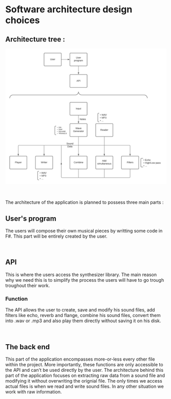 # Software architecture design choices
## Architecture tree :
![tree](./Files/Design.png)

<br>

The architecture of the application is planned to possess three main parts :


### 

## User's program

The users will compose their own musical pieces by writting some code in F#.
This part will be entirely created by the user.

<br>

## API

This is where the users access the synthesizer library.
The main reason why we need this is to simplify the process the users will have to go trough troughout their work.

### Function

The API allows the user to create, save and modify his sound files, add filters like echo, reverb and flange, combine his sound files, convert them into .wav or .mp3 and also play them directly without saving it on his disk.

<br>

## The back end

This part of the application encompasses more-or-less every other file within the project.
More importantly, these functions are only accessible to the API and can't be used directly by the user.
The architecture behind this part of the application focuses on extracting raw data from a sound file and modifying it without overwriting the orignial file.
The only times we access actual files is when we read and write sound files. In any other situation we work with raw information.
